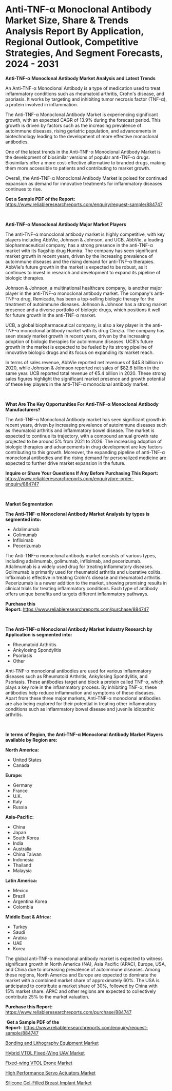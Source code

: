 <p><h1>Anti-TNF-α Monoclonal Antibody Market Size, Share & Trends Analysis Report By Application, Regional Outlook, Competitive Strategies, And Segment Forecasts, 2024 - 2031</h1></p><p><strong>Anti-TNF-α Monoclonal Antibody Market Analysis and Latest Trends</strong></p>
<p><p>An Anti-TNF-α Monoclonal Antibody is a type of medication used to treat inflammatory conditions such as rheumatoid arthritis, Crohn's disease, and psoriasis. It works by targeting and inhibiting tumor necrosis factor (TNF-α), a protein involved in inflammation.</p><p>The Anti-TNF-α Monoclonal Antibody Market is experiencing significant growth, with an expected CAGR of 13.9% during the forecast period. This growth is driven by factors such as the increasing prevalence of autoimmune diseases, rising geriatric population, and advancements in biotechnology leading to the development of more effective monoclonal antibodies.</p><p>One of the latest trends in the Anti-TNF-α Monoclonal Antibody Market is the development of biosimilar versions of popular anti-TNF-α drugs. Biosimilars offer a more cost-effective alternative to branded drugs, making them more accessible to patients and contributing to market growth.</p><p>Overall, the Anti-TNF-α Monoclonal Antibody Market is poised for continued expansion as demand for innovative treatments for inflammatory diseases continues to rise.</p></p>
<p><strong>Get a Sample PDF of the Report:&nbsp;</strong> <a href="https://www.reliableresearchreports.com/enquiry/request-sample/884747">https://www.reliableresearchreports.com/enquiry/request-sample/884747</a></p>
<p>&nbsp;</p>
<p><strong>Anti-TNF-α Monoclonal Antibody Major Market Players</strong></p>
<p><p>The anti-TNF-α monoclonal antibody market is highly competitive, with key players including AbbVie, Johnson & Johnson, and UCB. AbbVie, a leading biopharmaceutical company, has a strong presence in the anti-TNF-α market with its flagship drug Humira. The company has seen significant market growth in recent years, driven by the increasing prevalence of autoimmune diseases and the rising demand for anti-TNF-α therapies. AbbVie's future growth in the market is expected to be robust, as it continues to invest in research and development to expand its pipeline of biologic therapies.</p><p>Johnson & Johnson, a multinational healthcare company, is another major player in the anti-TNF-α monoclonal antibody market. The company's anti-TNF-α drug, Remicade, has been a top-selling biologic therapy for the treatment of autoimmune diseases. Johnson & Johnson has a strong market presence and a diverse portfolio of biologic drugs, which positions it well for future growth in the anti-TNF-α market.</p><p>UCB, a global biopharmaceutical company, is also a key player in the anti-TNF-α monoclonal antibody market with its drug Cimzia. The company has seen steady market growth in recent years, driven by the increasing adoption of biologic therapies for autoimmune diseases. UCB's future growth in the market is expected to be fueled by its strong pipeline of innovative biologic drugs and its focus on expanding its market reach.</p><p>In terms of sales revenue, AbbVie reported net revenues of $45.8 billion in 2020, while Johnson & Johnson reported net sales of $82.6 billion in the same year. UCB reported total revenue of €5.4 billion in 2020. These strong sales figures highlight the significant market presence and growth potential of these key players in the anti-TNF-α monoclonal antibody market.</p></p>
<p>&nbsp;</p>
<p><strong>What Are The Key Opportunities For Anti-TNF-α Monoclonal Antibody Manufacturers?</strong></p>
<p><p>The Anti-TNF-α Monoclonal Antibody market has seen significant growth in recent years, driven by increasing prevalence of autoimmune diseases such as rheumatoid arthritis and inflammatory bowel disease. The market is expected to continue its trajectory, with a compound annual growth rate projected to be around 5% from 2021 to 2026. The increasing adoption of biologic therapies and advancements in drug development are key factors contributing to this growth. Moreover, the expanding pipeline of anti-TNF-α monoclonal antibodies and the rising demand for personalized medicine are expected to further drive market expansion in the future.</p></p>
<p><strong>Inquire or Share Your Questions If Any Before Purchasing This Report:</strong> <a href="https://www.reliableresearchreports.com/enquiry/pre-order-enquiry/884747">https://www.reliableresearchreports.com/enquiry/pre-order-enquiry/884747</a></p>
<p>&nbsp;</p>
<p><strong>Market Segmentation</strong></p>
<p><strong>The Anti-TNF-α Monoclonal Antibody Market Analysis by types is segmented into:</strong></p>
<p><ul><li>Adalimumab</li><li>Golimumab</li><li>Infliximab</li><li>Pecerizumab</li></ul></p>
<p><p>The Anti-TNF-α monoclonal antibody market consists of various types, including adalimumab, golimumab, infliximab, and pecerizumab. Adalimumab is a widely used drug for treating inflammatory diseases. Golimumab is primarily used for rheumatoid arthritis and ulcerative colitis. Infliximab is effective in treating Crohn's disease and rheumatoid arthritis. Pecerizumab is a newer addition to the market, showing promising results in clinical trials for treating inflammatory conditions. Each type of antibody offers unique benefits and targets different inflammatory pathways.</p></p>
<p><strong>Purchase this Report:&nbsp;</strong><a href="https://www.reliableresearchreports.com/purchase/884747">https://www.reliableresearchreports.com/purchase/884747</a></p>
<p>&nbsp;</p>
<p><strong>The Anti-TNF-α Monoclonal Antibody Market Industry Research by Application is segmented into:</strong></p>
<p><ul><li>Rheumatoid Arthritis</li><li>Ankylosing Spondylitis</li><li>Psoriasis</li><li>Other</li></ul></p>
<p><p>Anti-TNF-α monoclonal antibodies are used for various inflammatory diseases such as Rheumatoid Arthritis, Ankylosing Spondylitis, and Psoriasis. These antibodies target and block a protein called TNF-α, which plays a key role in the inflammatory process. By inhibiting TNF-α, these antibodies help reduce inflammation and symptoms of these diseases. Apart from these three major markets, Anti-TNF-α monoclonal antibodies are also being explored for their potential in treating other inflammatory conditions such as inflammatory bowel disease and juvenile idiopathic arthritis.</p></p>
<p>&nbsp;</p>
<p><strong>In terms of Region, the Anti-TNF-α Monoclonal Antibody Market Players available by Region are:</strong></p>
<p>
    <p> <strong> North America: </strong>
        <ul>
            <li>United States</li>
            <li>Canada</li>
        </ul>
        </p> 
    <p> <strong> Europe: </strong>
        <ul>
            <li>Germany</li>
            <li>France</li>
            <li>U.K.</li>
            <li>Italy</li>
            <li>Russia</li>
        </ul>
        </p> 
    <p> <strong> Asia-Pacific: </strong>
        <ul>
            <li>China</li>
            <li>Japan</li>
            <li>South Korea</li>
            <li>India</li>
            <li>Australia</li>
            <li>China Taiwan</li>
            <li>Indonesia</li>
            <li>Thailand</li>
            <li>Malaysia</li>
        </ul>
        </p> 
    <p> <strong> Latin America: </strong>
        <ul>
            <li>Mexico</li>
            <li>Brazil</li>
            <li>Argentina Korea</li>
            <li>Colombia</li>
        </ul>
        </p> 
    <p> <strong> Middle East & Africa: </strong>
        <ul>
            <li>Turkey</li>
            <li>Saudi</li>
            <li>Arabia</li>
            <li>UAE</li>
            <li>Korea</li>
        </ul>
    </p>
    </p>
<p><p>The global anti-TNF-α monoclonal antibody market is expected to witness significant growth in North America (NA), Asia Pacific (APAC), Europe, USA, and China due to increasing prevalence of autoimmune diseases. Among these regions, North America and Europe are expected to dominate the market with a combined market share of approximately 60%. The USA is anticipated to contribute a market share of 30%, followed by China with 15% market share. APAC and other regions are expected to collectively contribute 25% to the market valuation.</p></p>
<p><strong>Purchase this Report: </strong><a href="https://www.reliableresearchreports.com/purchase/884747">https://www.reliableresearchreports.com/purchase/884747</a></p>
<p>&nbsp;<strong>Get a Sample PDF of the Report:&nbsp;&nbsp;</strong><a href="https://www.reliableresearchreports.com/enquiry/request-sample/884747">https://www.reliableresearchreports.com/enquiry/request-sample/884747</a></p>
<p><strong></strong></p>
<p><p><a href="https://medium.com/@judyhunter52/bonding-and-lithography-equipment-market-the-key-to-successful-business-strategy-forecast-till-c2c19d24c4b6">Bonding and Lithography Equipment Market</a></p><p><a href="https://medium.com/@besaosmani1903/hybrid-vtol-fixed-wing-uav-market-comprehensive-assessment-by-type-application-and-geography-5757fce3c8dc">Hybrid VTOL Fixed-Wing UAV Market</a></p><p><a href="https://medium.com/@besaosmani1903/fixed-wing-vtol-drone-market-analysis-and-sze-forecasted-for-period-from-2024-to-2031-d8d64c1833f9">Fixed-wing VTOL Drone Market</a></p><p><a href="https://medium.com/@besaosmani1903/high-performance-servo-actuators-market-exploring-market-share-market-trends-and-future-growth-2bc69686328f">High Performance Servo Actuators Market</a></p><p><a href="https://github.com/nicholepatriciadoylenwnrjr0/Market-Research-Report-List-1/blob/main/silicone-gel-filled-breast-implant-market.md">Silicone Gel-Filled Breast Implant Market</a></p></p>